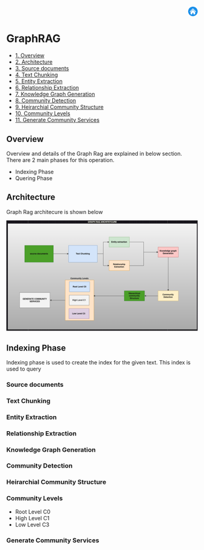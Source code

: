 





<p align="right">
  <a href="https://github.com/viswanath27/rag/blob/main/kg_rag/docs/md_files/main.md">
    <img src="https://github.com/viswanath27/rag/blob/main/kg_rag/docs/images/cho_icon.png" alt="home" style="width:5%;">
  </a>
</p>

# GraphRAG
- [1. Overview](#Overview)
- [2. Architecture](#Architecture)
- [3. Source documents](#Source-documents)
- [4. Text Chunking](#Text-Chunking)
- [5. Entity Extraction](#Entity-Extraction)
- [6. Relationship Extraction](#Relationship-Extraction)
- [7. Knowledge Graph Generation](#Knowledge-Graph-Generation)
- [8. Community Detection](#Community-Detection)
- [9. Heirarchial Community Structure](#Heirarchial-Community-Structure)
- [10. Community Levels](#Community-Levels)
- [11. Generate Community Services](#Generate-Community-Services)




## Overview
Overview and details of the Graph Rag are explained in below section. There are 2 main phases for this operation.
* Indexing Phase
* Quering Phase 

## Architecture
Graph Rag architecure is shown below 

![GraphRagArchitecture](https://github.com/viswanath27/rag/blob/main/kg_rag/docs/images/kg_arch.png)

## Indexing Phase
Indexing phase is used to create the index for the given text. This index is used to query

### Source documents

### Text Chunking 

### Entity Extraction

### Relationship Extraction

### Knowledge Graph Generation

### Community Detection

### Heirarchial Community Structure 

### Community Levels
* Root Level C0
* High Level C1 
* Low Level C3 

### Generate Community Services 